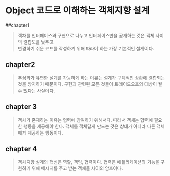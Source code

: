 # Object 코드로 이해하는 객체지향 설계

##chapter1
> 객채를 인터페이스와 구현으로 나누고 인터페이스만을 공개하는 것은 객체 사이의 결합도를 낮추고   
> 변경하기 쉬운 코드를 작성하기 위해 따라야 하는 가장 기본적인 설계이다.

## chapter2

> 추상화가 유연한 설계를 가능하게 하는 이유는 설계가 구체적인 상황에 결합되는 것을 방지하기 때문이다.
> 구현과 관련된 모든 것들이 트레이드오프의 대상이 될 수 있다는 사실이다.

## chapter 3
> 객체가 존재하는 이유는 협력에 참여하기 위해서다. 따라서 객체는 협력에 필요한 행동을 제공해야 한다. 객체를 객체답게 만드는 것은 상태가 아니라 다른 객체에게 제공하는 행동이다.
> 

## chapter 4
> 객체지향 설계의 핵심은 역할, 책임, 협력이다. 협력은 애플리케이션의 기능을 구현하기 위해 메시지를 주고 받는 객체들 사이의 암호이다.
